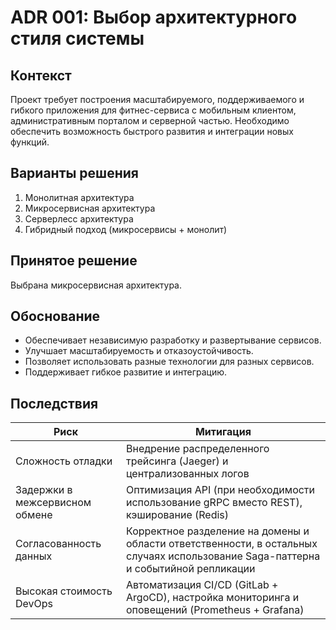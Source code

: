 # ADR 001: Выбор архитектурного стиля системы

## Контекст
Проект требует построения масштабируемого, поддерживаемого и гибкого приложения для фитнес-сервиса с мобильным клиентом, административным порталом и серверной частью. Необходимо обеспечить возможность быстрого развития и интеграции новых функций.

## Варианты решения
1. Монолитная архитектура  
2. Микросервисная архитектура  
3. Серверлесс архитектура  
4. Гибридный подход (микросервисы + монолит)

## Принятое решение
Выбрана микросервисная архитектура.

## Обоснование
- Обеспечивает независимую разработку и развертывание сервисов.  
- Улучшает масштабируемость и отказоустойчивость.  
- Позволяет использовать разные технологии для разных сервисов.  
- Поддерживает гибкое развитие и интеграцию.

## Последствия
| Риск                          | Митигация                                                                 |
|-------------------------------|---------------------------------------------------------------------------|
| Сложность отладки             | Внедрение распределенного трейсинга (Jaeger) и централизованных логов    |
| Задержки в межсервисном обмене | Оптимизация API (при необходимости использование gRPC вместо REST), кэширование (Redis)                  |
| Согласованность данных        | Корректное разделение на домены и области ответственности, в остальных случаях использование Saga-паттерна и событийной репликации                |
| Высокая стоимость DevOps      | Автоматизация CI/CD (GitLab + ArgoCD), настройка мониторинга и оповещений (Prometheus + Grafana)    |
